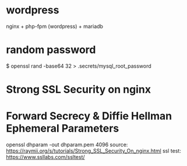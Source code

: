# wordpress
nginx + php-fpm (wordpress) + mariadb

# random password
$ openssl rand -base64 32 > .secrets/mysql_root_password

# Strong SSL Security on nginx
# Forward Secrecy & Diffie Hellman Ephemeral Parameters
openssl dhparam -out dhparam.pem 4096
source: https://raymii.org/s/tutorials/Strong_SSL_Security_On_nginx.html
ssl test: https://www.ssllabs.com/ssltest/ 
